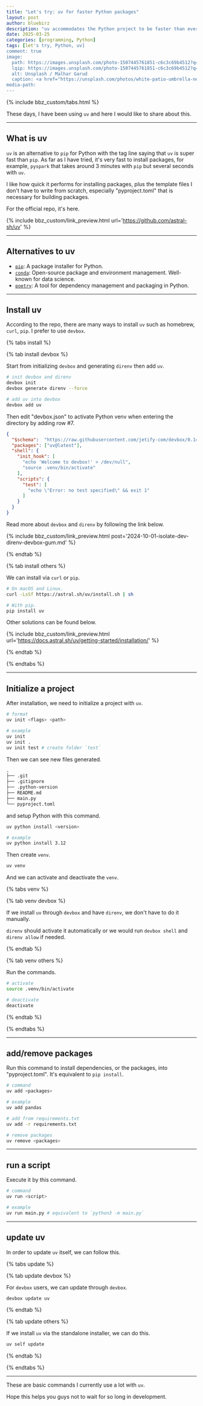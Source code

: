 ```yaml
---
title: "Let's try: uv for faster Python packages"
layout: post
author: bluebirz
description: "uv accommodates the Python project to be faster than ever"
date: 2025-03-25
categories: [programming, Python]
tags: [let's try, Python, uv]
comment: true
image:
  path: https://images.unsplash.com/photo-1507445761851-c6c3c69b4512?q=80&w=1786&auto=format&fit=crop&ixlib=rb-4.0.3&ixid=M3wxMjA3fDB8MHxwaG90by1wYWdlfHx8fGVufDB8fHx8fA%3D%3D
  lqip: https://images.unsplash.com/photo-1507445761851-c6c3c69b4512?q=10&w=1786&auto=format&fit=crop&ixlib=rb-4.0.3&ixid=M3wxMjA3fDB8MHxwaG90by1wYWdlfHx8fGVufDB8fHx8fA%3D%3D
  alt: Unsplash / Malhar Garud
  caption: <a href="https://unsplash.com/photos/white-patio-umbrella-near-body-of-water-Zj8JwP3M3Do">Unsplash / Malhar Garud</a>
media-path: 
---
```


{% include bbz_custom/tabs.html %}

These days, I have been using `uv` and here I would like to share about this.

---

## What is uv

`uv` is an alternative to `pip` for Python with the tag line saying that `uv` is super fast than `pip`. As far as I have tried, it's very fast to install packages, for example, `pyspark` that takes around 3 minutes with `pip` but several seconds with `uv`.

I like how quick it performs for installing packages, plus the template files I don't have to write from scratch, especially "pyproject.toml" that is necessary for building packages.

For the official repo, it's here.

{% include bbz_custom/link_preview.html url='<https://github.com/astral-sh/uv>' %}

---

## Alternatives to uv

- [`pip`](https://github.com/pypa/pip): A package installer for Python.
- [`conda`](https://www.anaconda.com/download): Open-source package and environment management. Well-known for data science.
- [`poetry`](https://python-poetry.org/): A tool for dependency management and packaging in Python.

---

## Install uv

According to the repo, there are many ways to install `uv` such as homebrew, `curl`, `pip`. I prefer to use `devbox`.

{% tabs install %}

{% tab install devbox %}

Start from initializing `devbox` and generating `direnv` then add `uv`.

```sh
# init devbox and direnv
devbox init
devbox generate direnv --force

# add uv into devbox
devbox add uv
```

Then edit "devbox.json" to activate Python venv when entering the directory by adding row #7.

```json
{
  "$schema":  "https://raw.githubusercontent.com/jetify-com/devbox/0.14.0/.schema/devbox.schema.json",
  "packages": ["uv@latest"],
  "shell": {
    "init_hook": [
      "echo 'Welcome to devbox!' > /dev/null",
      "source .venv/bin/activate"
    ],
    "scripts": {
      "test": [
        "echo \"Error: no test specified\" && exit 1"
      ]
    }
  }
}
```
  
Read more about `devbox` and `direnv` by following the link below.

{% include bbz_custom/link_preview.html post='2024-10-01-isolate-dev-direnv-devbox-gum.md' %}

{% endtab %}

{% tab install others %}

We can install via `curl` or `pip`.

```sh
# On macOS and Linux.
curl -LsSf https://astral.sh/uv/install.sh | sh

# With pip.
pip install uv
```

Other solutions can be found below.

{% include bbz_custom/link_preview.html url='<https://docs.astral.sh/uv/getting-started/installation/>' %}

{% endtab %}

{% endtabs %}

---

## Initialize a project

After installation, we need to initialize a project with `uv`.

```sh
# format
uv init <flags> <path>

# example
uv init
uv init .
uv init test # create folder `test`
```

Then we can see new files generated.

```md
.
├── .git
├── .gitignore
├── .python-version
├── README.md
├── main.py
└── pyproject.toml
```

and setup Python with this command.

```sh
uv python install <version>

# example
uv python install 3.12
```

Then create `venv`.

```sh
uv venv
```

And we can activate and deactivate the `venv`.

{% tabs venv %}

{% tab venv devbox %}

If we install `uv` through `devbox` and have `direnv`, we don't have to do it manually.

`direnv` should activate it automatically or we would run `devbox shell` and `direnv allow` if needed.

{% endtab %}

{% tab venv others %}

Run the commands.

```sh
# activate
source .venv/bin/activate

# deactivate
deactivate
```

{% endtab %}

{% endtabs %}

---

## add/remove packages

Run this command to install dependencies, or the packages, into "pyproject.toml". It's equivalent to `pip install`.

```sh
# command
uv add <packages>

# example
uv add pandas

# add from requirements.txt
uv add -r requirements.txt

# remove packages
uv remove <packages>
```

---

## run a script

Execute it by this command.

```sh
# command
uv run <script>

# example
uv run main.py # equivalent to `python3 -m main.py`
```

---

## update uv

In order to update `uv` itself, we can follow this.

{% tabs update %}

{% tab update devbox %}

For `devbox` users, we can update through `devbox`.

```sh
devbox update uv
```

{% endtab %}

{% tab update others %}

If we install `uv` via the standalone installer, we can do this.

```sh
uv self update
```

{% endtab %}

{% endtabs %}

---

These are basic commands I currently use a lot with `uv`.

Hope this helps you guys not to wait for so long in development.
